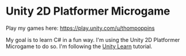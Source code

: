 # Unity 2D Platformer Microgame

Play my games here: https://play.unity.com/u/thompoppins

My goal is to learn C# in a fun way. I'm using the Unity 2D Platformer Microgame to do so. I'm following the [Unity Learn](https://learn.unity.com/project/2d-platformer-template) tutorial.